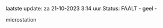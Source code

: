 laatste update: 
za 21-10-2023  3:14   uur 
Status: FAALT - geel - 
<div class="service Y">microstation</div>